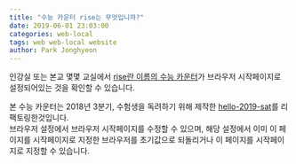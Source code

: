```yaml
---
title: "수능 카운터 rise는 무엇입니까?"
date: 2019-06-01 23:03:00
categories: web-local
tags: web web-local website
author: Park Jonghyeon
---
```


인강실 또는 본교 몇몇 교실에서 [rise란 이름의 수능 카운터](riseme.page)가 브라우저 시작페이지로 설정되어있는 것을 확인할 수 있습니다.

본 수능 카운터는 2018년 3분기, 수험생을 독려하기 위해 제작한 [hello-2019-sat](https://kpjhg0124.github.io/hello-2019-sat/)를 리팩토링한것입니다.  
브라우저 설정에서 브라우저 시작페이지를 수정할 수 있으며, 해당 설정에서 이미 이 페이지를 시작페이지로 지정한 브라우저를 초기값으로 되돌리거나 이 페이지를 시작페이지로 지정할 수 있습니다.